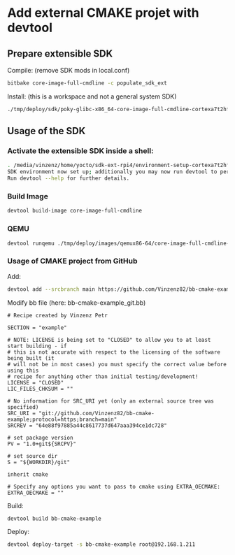 # Add external CMAKE projet with devtool

## Prepare extensible SDK

Compile: (remove SDK mods in local.conf)
```bash
bitbake core-image-full-cmdline -c populate_sdk_ext
```

Install: (this is a workspace and not a general system SDK)
```bash
./tmp/deploy/sdk/poky-glibc-x86_64-core-image-full-cmdline-cortexa7t2hf-neon-vfpv4-raspberrypi4-toolchain-ext-4.0.24.sh
```
## Usage of the SDK

### Activate the extensible SDK inside a shell:

```bash
. /media/vinzenz/home/yocto/sdk-ext-rpi4/environment-setup-cortexa7t2hf-neon-vfpv4-poky-linux-gnueabi 
SDK environment now set up; additionally you may now run devtool to perform development tasks.
Run devtool --help for further details.
```
### Build Image

```bash
devtool build-image core-image-full-cmdline
```

### QEMU

```bash
devtool runqemu ./tmp/deploy/images/qemux86-64/core-image-full-cmdline-....rootfs.qemuboot.conf
```

### Usage of CMAKE project from GitHub

Add:
```bash
devtool add --srcbranch main https://github.com/Vinzenz82/bb-cmake-example
```
Modify bb file (here: bb-cmake-example_git.bb)
```bb
# Recipe created by Vinzenz Petr

SECTION = "example"

# NOTE: LICENSE is being set to "CLOSED" to allow you to at least start building - if
# this is not accurate with respect to the licensing of the software being built (it
# will not be in most cases) you must specify the correct value before using this
# recipe for anything other than initial testing/development!
LICENSE = "CLOSED"
LIC_FILES_CHKSUM = ""

# No information for SRC_URI yet (only an external source tree was specified)
SRC_URI = "git://github.com/Vinzenz82/bb-cmake-example;protocol=https;branch=main"
SRCREV = "64e88f97885a44c8617737d647aaa394ce1dc728"

# set package version
PV = "1.0+git${SRCPV}"

# set source dir
S = "${WORKDIR}/git"

inherit cmake

# Specify any options you want to pass to cmake using EXTRA_OECMAKE:
EXTRA_OECMAKE = ""
```


Build:
```bash
devtool build bb-cmake-example
```

Deploy:
```bash
devtool deploy-target -s bb-cmake-example root@192.168.1.211
```
